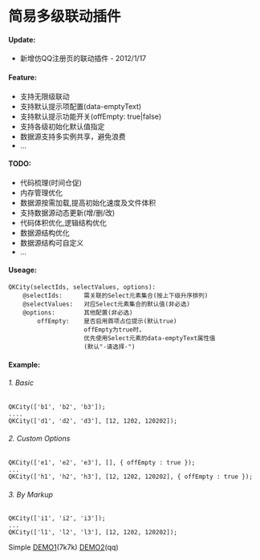 简易多级联动插件
=============

#### Update:
+ 新增仿QQ注册页的联动插件 - 2012/1/17

#### Feature:
+ 支持无限级联动
+ 支持默认提示项配置(data-emptyText)
+ 支持默认提示功能开关(offEmpty: true|false)
+ 支持各级初始化默认值指定
+ 数据源支持多实例共享，避免浪费
+ ...

#### TODO:
+ 代码梳理(时间仓促)
+ 内存管理优化
+ 数据源按需加载,提高初始化速度及文件体积
+ 支持数据源动态更新(增/删/改)
+ 代码体积优化,逻辑结构优化
+ 数据源结构优化
+ 数据源结构可自定义
+ ...

#### Useage:
    QKCity(selectIds, selectValues, options):
        @selectIds:      需关联的Select元素集合(按上下级升序排列)
        @selectValues:   对应Select元素集合的默认值(非必选)
        @options:        其他配置(非必选)
            offEmpty:    是否启用首项占位提示(默认true)
                         offEmpty为true时，
                         优先使用Select元素的data-emptyText属性值
                         (默认"-请选择-")

#### Example:

###### 1. Basic
    QKCity(['b1', 'b2', 'b3']);
    ....
    QKCity(['d1', 'd2', 'd3'], [12, 1202, 120202]);

###### 2. Custom Options
    QKCity(['e1', 'e2', 'e3'], [], { offEmpty : true });
    ...
    QKCity(['h1', 'h2', 'h3'], [12, 1202, 120202], { offEmpty : true });

###### 3. By Markup
    QKCity(['i1', 'i2', 'i3']);
    ...
    QKCity(['l1', 'l2', 'l3'], [12, 1202, 120202]);


Simple [DEMO1](http://zfkun.github.com/QKCity/demo/)(7k7k)  [DEMO2](http://zfkun.github.com/QKCity/demo/qq.html)(qq)
